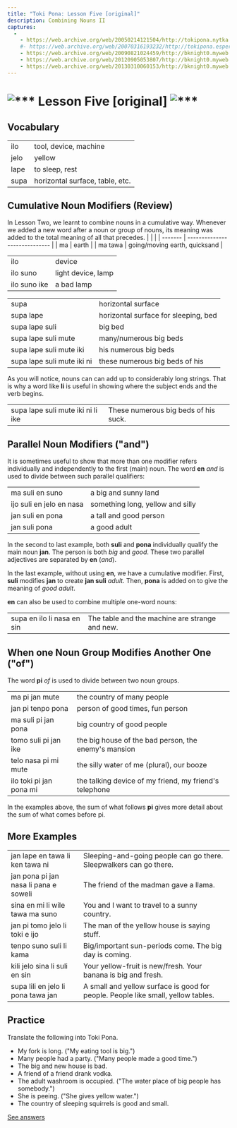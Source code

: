 ```yaml
---
title: "Toki Pona: Lesson Five [original]"
description: Combining Nouns II
captures:
  -
    - https://web.archive.org/web/20050214121504/http://tokipona.nytka.org/about/lesson/tp5.html
    #- https://web.archive.org/web/20070316193232/http://tokipona.esperanto-jeunes.org:80/about/lesson/tp5.html
    - https://web.archive.org/web/20090821024459/http://bknight0.myweb.uga.edu:80/toki/about/lesson/tp5.html
    - https://web.archive.org/web/20120905053807/http://bknight0.myweb.uga.edu:80/toki/about/lesson/tp5.html
    - https://web.archive.org/web/20130310060153/http://bknight0.myweb.uga.edu:80/toki/about/lesson/tp5.html
---
```


# ![***](/images/Sonja/swirl.gif) Lesson Five [original] ![***](/images/Sonja/swirl.gif)

## Vocabulary
|      |                                 |
| ---- | ------------------------------- |
| ilo  | tool, device, machine           |
| jelo | yellow                          |
| lape | to sleep, rest                  |
| supa | horizontal surface, table, etc. |

## Cumulative Noun Modifiers (Review)

In Lesson Two, we learnt to combine nouns in a cumulative way. Whenever we added a new word after a noun or group of nouns, its meaning was added to the total meaning of all that precedes.
|         |                               |
| ------- | ----------------------------- |
| ma      | earth                         |
| ma tawa | going/moving earth, quicksand |

|              |                    |
| ------------ | ------------------ |
| ilo          | device             |
| ilo suno     | light device, lamp |
| ilo suno ike | a bad lamp         |

|                            |                                      |
| -------------------------- | ------------------------------------ |
| supa                       | horizontal surface                   |
| supa lape                  | horizontal surface for sleeping, bed |
| supa lape suli             | big bed                              |
| supa lape suli mute        | many/numerous big beds               |
| supa lape suli mute iki    | his numerous big beds                |
| supa lape suli mute iki ni | these numerous big beds of his       |

As you will notice, nouns can can add up to considerably long strings. That is why a word like **li** is useful in showing where the subject ends and the verb begins.

|                                   |                                      |
| --------------------------------- | ------------------------------------ |
| supa lape suli mute iki ni li ike | These numerous big beds of his suck. |

 
## Parallel Noun Modifiers ("and")

It is sometimes useful to show that more than one modifier refers individually and independently to the first (main) noun. The word **en** _and_ is used to divide between such parallel qualifiers:

|                          |                                  |
| ------------------------ | -------------------------------- |
| ma suli en suno          | a big and sunny land             |
| ijo suli en jelo en nasa | something long, yellow and silly |
| jan suli en pona         | a tall and good person           |
| jan suli pona            | a good adult                     |

In the second to last example, both **suli** and **pona** individually qualify the main noun **jan**. The person is both _big_ and _good_. These two parallel adjectives are separated by **en** (_and_).

In the last example, without using **en**, we have a cumulative modifier. First, **suli** modifies **jan** to create **jan suli** _adult_. Then, **pona** is added on to give the meaning of _good adult_.

**en** can also be used to combine multiple one-word nouns:


|                            |                                                |
| -------------------------- | ---------------------------------------------- |
| supa en ilo li nasa en sin | The table and the machine are strange and new. |


## When one Noun Group Modifies Another One ("of")

The word **pi** _of_ is used to divide between two noun groups.

|                         |                                                        |
| ----------------------- | ------------------------------------------------------ |
| ma pi jan mute          | the country of many people                             |
| jan pi tenpo pona       | person of good times, fun person                       |
| ma suli pi jan pona     | big country of good people                             |
| tomo suli pi jan ike    | the big house of the bad person, the enemy's mansion   |
| telo nasa pi mi mute    | the silly water of me (plural), our booze              |
| ilo toki pi jan pona mi | the talking device of my friend, my friend's telephone |

In the examples above, the sum of what follows **pi** gives more detail about the sum of what comes before pi.

 

## More Examples
|                                       |                                                                                  |
| ------------------------------------- | -------------------------------------------------------------------------------- |
| jan lape en tawa li ken tawa ni       | Sleeping-and-going people can go there. Sleepwalkers can go there.               |
| jan pona pi jan nasa li pana e soweli | The friend of the madman gave a llama.                                           |
| sina en mi li wile tawa ma suno       | You and I want to travel to a sunny country.                                     |
| jan pi tomo jelo li toki e ijo        | The man of the yellow house is saying stuff.                                     |
| tenpo suno suli li kama               | Big/important sun-periods come. The big day is coming.                           |
| kili jelo sina li suli en sin         | Your yellow-fruit is new/fresh. Your banana is big and fresh.                    |
| supa lili en jelo li pona tawa jan    | A small and yellow surface is good for people. People like small, yellow tables. |

 

## Practice

Translate the following into Toki Pona.

- My fork is long. ("My eating tool is big.") 
- Many people had a party. ("Many people made a good time.") 
- The big and new house is bad. 
- A friend of a friend drank vodka. 
- The adult washroom is occupied. ("The water place of big people has somebody.") 
- She is peeing.  ("She gives yellow water.") 
- The country of sleeping squirrels is good and small. 

[See answers](ans5)